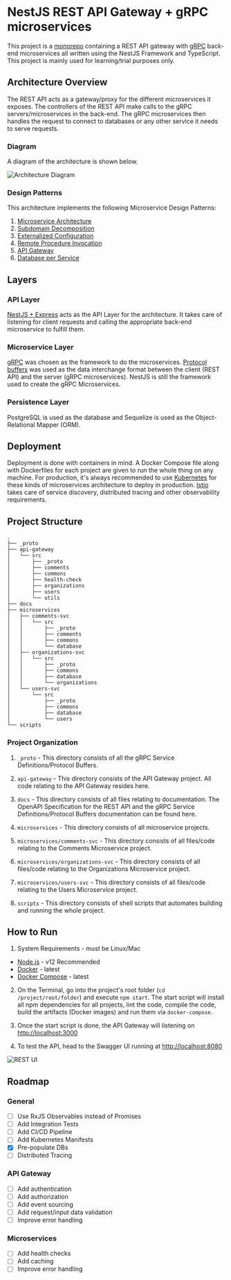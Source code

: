 # NestJS REST API Gateway + gRPC microservices

This project is a [monorepo](https://gomonorepo.org/) containing a REST API gateway with [gRPC](https://grpc.io/) back-end microservices all written using the NestJS Framework and TypeScript. This project is mainly used for learning/trial purposes only.

## Architecture Overview
 
The REST API acts as a gateway/proxy for the different microservices it exposes. The controllers of the REST API make calls to the gRPC servers/microservices in the back-end. The gRPC microservices then handles the request to connect to databases or any other service it needs to serve requests.

### Diagram

A diagram of the architecture is shown below.

![Architecture Diagram](https://raw.githubusercontent.com/benjsicam/nestjs-rest-microservices/master/docs/img/archi-diagram.png)

### Design Patterns

This architecture implements the following Microservice Design Patterns:

1. [Microservice Architecture](https://microservices.io/patterns/microservices.html)
2. [Subdomain Decomposition](https://microservices.io/patterns/decomposition/decompose-by-subdomain.html)
3. [Externalized Configuration](https://microservices.io/patterns/externalized-configuration.html)
4. [Remote Procedure Invocation](https://microservices.io/patterns/communication-style/rpi.html)
5. [API Gateway](https://microservices.io/patterns/apigateway.html)
6. [Database per Service](https://microservices.io/patterns/data/database-per-service.html)

## Layers

### API Layer

[NestJS + Express](https://nestjs.com/) acts as the API Layer for the architecture. It takes care of listening for client requests and calling the appropriate back-end microservice to fulfill them.

### Microservice Layer

[gRPC](https://grpc.io/) was chosen as the framework to do the microservices. [Protocol buffers](https://developers.google.com/protocol-buffers/) was used as the data interchange format between the client (REST API) and the server (gRPC microservices). NestJS is still the framework used to create the gRPC Microservices.

### Persistence Layer

PostgreSQL is used as the database and Sequelize is used as the Object-Relational Mapper (ORM).

## Deployment

Deployment is done with containers in mind. A Docker Compose file along with Dockerfiles for each project are given to run the whole thing on any machine. For production, it's always recommended to use [Kubernetes](https://kubernetes.io/) for these kinds of microservices architecture to deploy in production. [Istio](https://istio.io/) takes care of service discovery, distributed tracing and other observability requirements.

## Project Structure

```
.
├── _proto
├── api-gateway
│   └── src
│       ├── _proto
│       ├── comments
│       ├── commons
│       ├── health-check
│       ├── organizations
│       ├── users
│       └── utils
├── docs
├── microservices
│   ├── comments-svc
│   │   └── src
│   │       ├── _proto
│   │       ├── comments
│   │       ├── commons
│   │       └── database
│   ├── organizations-svc
│   │   └── src
│   │       ├── _proto
│   │       ├── commons
│   │       ├── database
│   │       └── organizations
│   └── users-svc
│       └── src
│           ├── _proto
│           ├── commons
│           ├── database
│           └── users
└── scripts
```

### Project Organization

1. `_proto` - This directory consists of all the gRPC Service Definitions/Protocol Buffers.

2. `api-gateway` - This directory consists of the API Gateway project. All code relating to the API Gateway resides here.

3. `docs` - This directory consists of all files relating to documentation. The OpenAPI Specification for the REST API and the gRPC Service Definitions/Protocol Buffers documentation can be found here.

4. `microservices` - This directory consists of all microservice projects.

5. `microservices/comments-svc` - This directory consists of all files/code relating to the Comments Microservice project.

6. `microservices/organizations-svc` - This directory consists of all files/code relating to the Organizations Microservice project.

7. `microservices/users-svc` - This directory consists of all files/code relating to the Users Microservice project.

8. `scripts` - This directory consists of shell scripts that automates building and running the whole project.

## How to Run

1. System Requirements - must be Linux/Mac
- [Node.js](https://nodejs.org/en/) - v12 Recommended
- [Docker](https://docs.docker.com/install/) - latest
- [Docker Compose](https://docs.docker.com/compose/install/) - latest

2. On the Terminal, go into the project's root folder (`cd /project/root/folder`) and execute `npm start`. The start script will install all npm dependencies for all projects, lint the code, compile the code, build the artifacts (Docker images) and run them via `docker-compose`.

3. Once the start script is done, the API Gateway will listening on [http://localhost:3000](http://localhost:3000)

4. To test the API, head to the Swagger UI running at [http://localhost:8080](http://localhost:3000)

![REST UI](https://raw.githubusercontent.com/benjsicam/nestjs-rest-microservices/master/docs/img/rest-ui.png)

## Roadmap

### General

- [ ] Use RxJS Observables instead of Promises
- [ ] Add Integration Tests
- [ ] Add CI/CD Pipeline
- [ ] Add Kubernetes Manifests
- [x] Pre-populate DBs
- [ ] Distributed Tracing

### API Gateway

- [ ] Add authentication
- [ ] Add authorization
- [ ] Add event sourcing
- [ ] Add request/input data validation
- [ ] Improve error handling

### Microservices

- [ ] Add health checks
- [ ] Add caching
- [ ] Improve error handling
